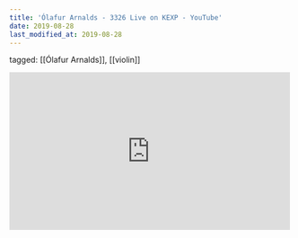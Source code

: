 ```yaml
---
title: 'Ólafur Arnalds - 3326 Live on KEXP - YouTube'
date: 2019-08-28
last_modified_at: 2019-08-28
---
```

tagged: [[Ólafur Arnalds]], [[violin]]
<iframe allow="accelerometer; autoplay; clipboard-write; encrypted-media; gyroscope; picture-in-picture" allowfullscreen="" frameborder="0" height="281" id="youtube_iframe" src="https://www.youtube.com/embed/hl0pV4OXvWA?feature=oembed&amp;enablejsapi=1&amp;origin=https://safe.txmblr.com&amp;wmode=opaque" width="500"></iframe>